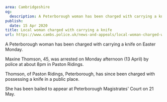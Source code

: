 ```yaml
area: Cambridgeshire
og:
  description: A Peterborough woman has been charged with carrying a knife on Easter Monday.
publish:
  date: 15 Apr 2020
title: Local woman charged with carrying a knife
url: https://www.cambs.police.uk/news-and-appeals/local-woman-charged-with-carrying-a-knife
```

A Peterborough woman has been charged with carrying a knife on Easter Monday.

Maxine Thomson, 45, was arrested on Monday afternoon (13 April) by police at about 8pm in Paston Ridings.

Thomson, of Paston Ridings, Peterborough, has since been charged with possessing a knife in a public place.

She has been bailed to appear at Peterborough Magistrates' Court on 21 May.
